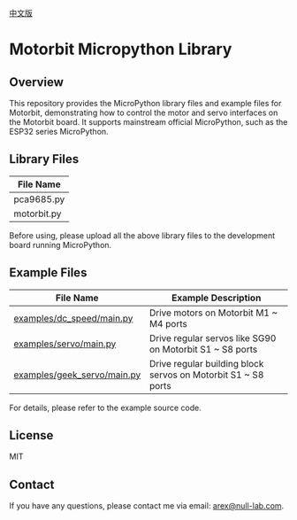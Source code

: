 [中文版](README_CN.md)

# Motorbit Micropython Library

## Overview

This repository provides the MicroPython library files and example files for Motorbit, demonstrating how to control the motor and servo interfaces on the Motorbit board. It supports mainstream official MicroPython, such as the ESP32 series MicroPython.

## Library Files

| File Name |
| --- |
| pca9685.py |
| motorbit.py |

Before using, please upload all the above library files to the development board running MicroPython.

## Example Files

| File Name | Example Description |
| --- | --- |
| [examples/dc_speed/main.py](examples/dc_speed/main.py) | Drive motors on Motorbit M1 ~ M4 ports |
| [examples/servo/main.py](examples/servo/main.py) | Drive regular servos like SG90 on Motorbit S1 ~ S8 ports |
| [examples/geek_servo/main.py](examples/geek_servo/main.py) |  Drive regular building block servos on Motorbit S1 ~ S8 ports |

For details, please refer to the example source code.

## License

MIT

## Contact

If you have any questions, please contact me via email: <arex@null-lab.com>.
